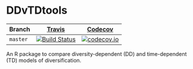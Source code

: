 # DDvTDtools

Branch|[Travis](https://travis-ci.org)|[Codecov](https://www.codecov.io)
---|---|---
`master`|[![Build Status](https://travis-ci.org/rsetienne/DDvTDtools.svg?branch=master)](https://travis-ci.org/rsetienne/DDvTDtools)|[![codecov.io](https://codecov.io/github/rsetienne/DDvTDtools/coverage.svg?branch=master)](https://codecov.io/github/rsetienne/DDvTDtools/branch/master)

An R package to compare diversity-dependent (DD) and time-dependent (TD) models of diversification.


